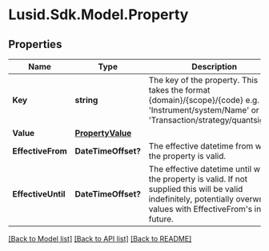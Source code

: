 
# Lusid.Sdk.Model.Property

## Properties

Name | Type | Description | Notes
------------ | ------------- | ------------- | -------------
**Key** | **string** | The key of the property. This takes the format {domain}/{scope}/{code} e.g. &#39;Instrument/system/Name&#39; or &#39;Transaction/strategy/quantsignal&#39;. | 
**Value** | [**PropertyValue**](PropertyValue.md) |  | [optional] 
**EffectiveFrom** | **DateTimeOffset?** | The effective datetime from which the property is valid. | [optional] 
**EffectiveUntil** | **DateTimeOffset?** | The effective datetime until which the property is valid. If not supplied this will be valid indefinitely, potentially overwriting values with EffectiveFrom&#39;s in the future. | [optional] 

[[Back to Model list]](../README.md#documentation-for-models)
[[Back to API list]](../README.md#documentation-for-api-endpoints)
[[Back to README]](../README.md)

